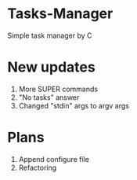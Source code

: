# Tasks-Manager
Simple task manager by C

# New updates  
1) More SUPER commands  
2) "No tasks" answer  
3) Changed "stdin" args to argv args  
  
# Plans  
1) Append configure file  
2) Refactoring  

